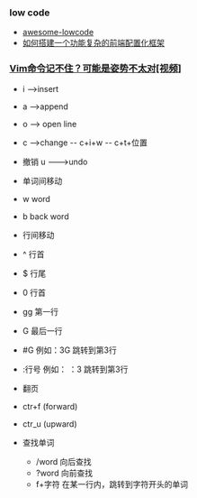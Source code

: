 <!--
 * @Desc: 
 * @FilePath: /firewood/month/2021/04_README.md
 * @Author: liujianwei1
 * @Date: 2021-04-12 16:28:50
 * @LastEditors: liujianwei1
 * @LastEditTime: 2021-04-18 17:39:19
 * @Reference Desc: 
-->
### low code
- [awesome-lowcode](https://github.com/taowen/awesome-lowcode)
- [如何搭建一个功能复杂的前端配置化框架](https://www.cnblogs.com/wukong-holmes/p/9287763.html)

### [Vim命令记不住？可能是姿势不太对[视频]](https://zhuanlan.zhihu.com/p/66166188)
- i -->insert 
- a -->append
- o --> open line
- c -->change
 -- c+i+w 
 -- c+t+位置
- 撤销 u  --->undo
- 单词间移动
 - w word
 - b back word
- 行间移动
 - ^ 行首
 - $ 行尾
 - 0 行首
 - gg 第一行
 - G  最后一行
 - #G  例如：3G  跳转到第3行
 - :行号  例如：  ：3 跳转到第3行

- 翻页
 - ctr+f (forward)
 - ctr_u (upward) 
- 查找单词
  - /word 向后查找
  - ?word 向前查找
  - f+字符 在某一行内，跳转到字符开头的单词


